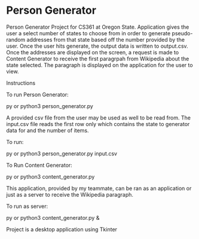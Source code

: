 # Person Generator

Person Generator Project for CS361 at Oregon State. 
Application gives the user a select number of states to choose from in order to generate pseudo-random addresses from that state based off the number provided by the user. Once the user hits generate, the output data is written to output.csv. Once the addresses are displayed on the screen, a request is made to Content Generator to receive the first paragrpah from Wikipedia about the state selected. The paragraph is displayed on the application for the user to view.

Instructions

To run Person Generator: 

py or python3 person_generator.py

A provided csv file from the user may be used as well to be read from. The input.csv file reads the first row only which contains the state to generator data for and the number of items.

To run:

py or python3 person_generator.py input.csv

To Run Content Generator:

py or python3 content_generator.py

This application, provided by my teammate, can be ran as an application or just as a server to receive the Wikipedia paragraph.

To run as server:

py or python3 content_generator.py &

Project is a desktop application using Tkinter
